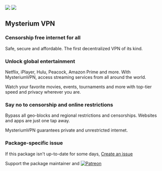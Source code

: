 [![](https://img.shields.io/chocolatey/v/mysteriumvpn?color=green&label=mysteriumvpn)](https://chocolatey.org/packages/mysteriumvpn) [![](https://img.shields.io/chocolatey/dt/mysteriumvpn)](https://chocolatey.org/packages/mysteriumvpn)

## Mysterium VPN
### Censorship free internet for all
Safe, secure and affordable.
The first decentralized VPN of its kind.

### Unlock global entertainment
Netflix, iPlayer, Hulu, Peacock, Amazon Prime and more. With MysteriumVPN, access streaming services from all around the world.

Watch your favorite movies, events, tournaments and more with top-tier speed and privacy wherever you are.

### Say no to censorship and online restrictions
Bypass all geo-blocks and regional restrictions and censorships. Websites and apps are just one tap away.

MysteriumVPN guarantees private and unrestricted internet.


### Package-specific issue
If this package isn't up-to-date for some days, [Create an issue](https://github.com/tunisiano187/Chocolatey-packages/issues/new/choose)

Support the package maintainer and [![Patreon](https://cdn.jsdelivr.net/gh/tunisiano187/Chocolatey-packages@d15c4e19c709e7148588d4523ffc6dd3cd3c7e5e/icons/patreon.png)](https://www.patreon.com/bePatron?u=39585820)
